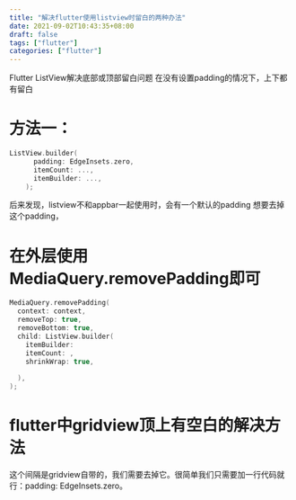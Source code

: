 ```yaml
---
title: "解决flutter使用listview时留白的两种办法"
date: 2021-09-02T10:43:35+08:00
draft: false
tags: ["flutter"]
categories: ["flutter"]
---
```


Flutter ListView解决底部或顶部留白问题
在没有设置padding的情况下，上下都有留白

# 方法一：

```c
ListView.builder(
      padding: EdgeInsets.zero,
      itemCount: ...,
      itemBuilder: ...,
    );

```
后来发现，listview不和appbar一起使用时，会有一个默认的padding
想要去掉这个padding，

# 在外层使用MediaQuery.removePadding即可

```c
MediaQuery.removePadding(
  context: context,
  removeTop: true,
  removeBottom: true,
  child: ListView.builder(
    itemBuilder: 
    itemCount: ,
    shrinkWrap: true,
 
  ),
);
```

# flutter中gridview顶上有空白的解决方法

这个间隔是gridview自带的，我们需要去掉它。很简单我们只需要加一行代码就行：padding: EdgeInsets.zero。
